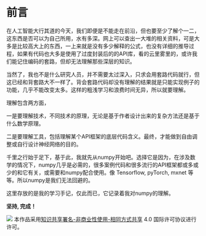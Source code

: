 # 前言

在人工智能大行其道的今天，我们即便是不能走在前沿，但也要至少了解个一二，这东西是否可以为自己所用，水有多深。网上可以查出一大堆的相关资料，可是大多是比较高大上的东西，一上来就是没有多少解释的公式，也没有详细的推导过程，如果有代码也大多是使用了过度封装后的的API库，看的云里雾里的，或许我们能记住编码的套路，但却无法理解那些深层的知识。

当然了，我也不是什么研究人员，并不需要太过深入，只求会用套路代码就行，但这已经和背套路大不一样了。背会套路代码却没有理解的结果就是只能实现例子的功能，几乎不能改变太多。这样的粗浅学习和浪费时间无异，所以就要理解。

理解包含两方面，

一是要理解技术，不同技术的原理，无论是基于作者设计出来的复杂方法还是基于什么数学原理。

二是要理解工具，包括理解某个API框架的底层代码含义。最终，才能做到自由调整或自行设计神经网络的目的。

千里之行始于足下，基于此，我就先从numpy开始吧。选择它是因为，在涉及数学的情况下，numpy几乎是必需的，很多案例代码和很多流行的API框架都或多或少的和它有关，或需要和numpy配合使用。像 Tensorflow, pyTorch, mxnet 等等。所以numpy是我们无法回避的。

这里存放的是我的学习手记，仅此而已，它记录着我对numpy的理解。

**坚持, 完成！**

![](https://i.creativecommons.org/l/by-nc-sa/4.0/88x31.png) 本作品采用[知识共享署名-非商业性使用-相同方式共享](http://creativecommons.org/licenses/by-nc-sa/4.0/) 4.0 国际许可协议进行许可。

